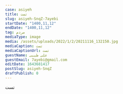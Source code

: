 ```yaml
--- 
case: asiyeh 
title: تست 
slug: asiyeh-SnqZ-7ayebi 
startDate: "1400,11,12" 
endDate: "1400,11,12" 
tag: مردم 
mediaType: image 
media: /assets/uploads/2022/1/2/20211116_132150.jpg 
mediaCaption: تست 
mediaCaptionUrl: تست 
guestName: علی طیبی 
guestEmail: 7ayebi@gmail.com 
editDate: 1643681417 
postSlug: asiyeh-SnqZ 
draftPublish: 0 
---
```

تست
